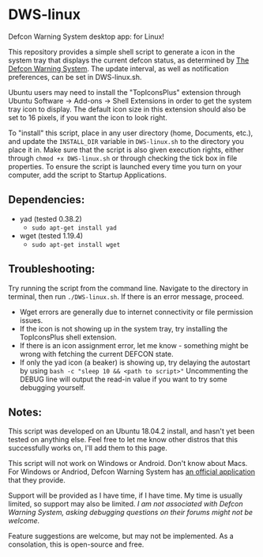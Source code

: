 # DWS-linux
Defcon Warning System desktop app: for Linux!

This repository provides a simple shell script to generate a icon in the system tray that displays the current defcon status, as determined by [The Defcon Warning System](https://defconwarningsystem.com/). The update interval, as well as notification preferences, can be set in DWS-linux.sh.

Ubuntu users may need to install the "TopIconsPlus" extension through Ubuntu Software -> Add-ons -> Shell Extensions in order to get the system tray icon to display.  The default icon size in this extension should also be set to 16 pixels, if you want the icon to look right.

To "install" this script, place in any user directory (home, Documents, etc.), and update the `INSTALL_DIR` variable in `DWS-linux.sh` to the directory you place it in.  Make sure that the script is also given execution rights, either through `chmod +x DWS-linux.sh` or through checking the tick box in file properties.  To ensure the script is launched every time you turn on your computer, add the script to Startup Applications.  

## Dependencies:
- yad (tested 0.38.2)
  - `sudo apt-get install yad`
- wget (tested 1.19.4)
  - `sudo apt-get install wget`

## Troubleshooting:
Try running the script from the command line.  Navigate to the directory in terminal, then run `./DWS-linux.sh`.  If there is an error message, proceed.
- Wget errors are generally due to internet connectivity or file permission issues.
- If the icon is not showing up in the system tray, try installing the TopIconsPlus shell extension.
- If there is an icon assignment error, let me know - something might be wrong with fetching the current DEFCON state.
- If only the yad icon (a beaker) is showing up, try delaying the autostart by using `bash -c "sleep 10 && <path to script>"`
Uncommenting the DEBUG line will output the read-in value if you want to try some debugging yourself.

## Notes:
This script was developed on an Ubuntu 18.04.2 install, and hasn't yet been tested on anything else.  Feel free to let me know other distros that this successfully works on, I'll add them to this page.

This script will not work on Windows or Android.  Don't know about Macs.  For Windows or Andriod, Defcon Warning System has [an official application](https://defconwarningsystem.com/links-tools/#Applications) that they provide.

Support will be provided as I have time, if I have time.  My time is usually limited, so support may also be limited.  *I am not associated with Defcon Warning System, asking debugging questions on their forums might not be welcome.*

Feature suggestions are welcome, but may not be implemented.  As a consolation, this is open-source and free.
